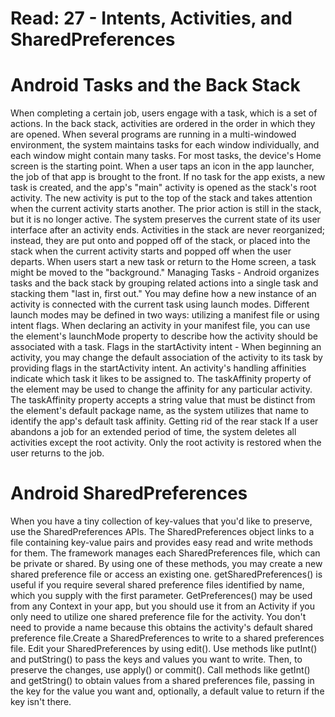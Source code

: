 # Read: 27 - Intents, Activities, and SharedPreferences  

# Android Tasks and the Back Stack  

When completing a certain job, users engage with a task, which is a set of actions. In the back stack, activities are ordered in the order in which they are opened. When several programs are running in a multi-windowed environment, the system maintains tasks for each window individually, and each window might contain many tasks. For most tasks, the device's Home screen is the starting point. When a user taps an icon in the app launcher, the job of that app is brought to the front. If no task for the app exists, a new task is created, and the app's "main" activity is opened as the stack's root activity. The new activity is put to the top of the stack and takes attention when the current activity starts another. The prior action is still in the stack, but it is no longer active. The system preserves the current state of its user interface after an activity ends. Activities in the stack are never reorganized; instead, they are put onto and popped off of the stack, or placed into the stack when the current activity starts and popped off when the user departs. When users start a new task or return to the Home screen, a task might be moved to the "background." Managing Tasks - Android organizes tasks and the back stack by grouping related actions into a single task and stacking them "last in, first out." You may define how a new instance of an activity is connected with the current task using launch modes. Different launch modes may be defined in two ways: utilizing a manifest file or using intent flags. When declaring an activity in your manifest file, you can use the element's launchMode property to describe how the activity should be associated with a task. Flags in the startActivity intent - When beginning an activity, you may change the default association of the activity to its task by providing flags in the startActivity intent. An activity's handling affinities indicate which task it likes to be assigned to. The taskAffinity property of the element may be used to change the affinity for any particular activity. The taskAffinity property accepts a string value that must be distinct from the element's default package name, as the system utilizes that name to identify the app's default task affinity. Getting rid of the rear stack If a user abandons a job for an extended period of time, the system deletes all activities except the root activity. Only the root activity is restored when the user returns to the job.  

# Android SharedPreferences  

When you have a tiny collection of key-values that you'd like to preserve, use the SharedPreferences APIs. The SharedPreferences object links to a file containing key-value pairs and provides easy read and write methods for them. The framework manages each SharedPreferences file, which can be private or shared. By using one of these methods, you may create a new shared preference file or access an existing one. getSharedPreferences() is useful if you require several shared preference files identified by name, which you supply with the first parameter. GetPreferences() may be used from any Context in your app, but you should use it from an Activity if you only need to utilize one shared preference file for the activity. You don't need to provide a name because this obtains the activity's default shared preference file.Create a SharedPreferences to write to a shared preferences file. Edit your SharedPreferences by using edit(). Use methods like putInt() and putString() to pass the keys and values you want to write. Then, to preserve the changes, use apply() or commit(). Call methods like getInt() and getString() to obtain values from a shared preferences file, passing in the key for the value you want and, optionally, a default value to return if the key isn't there.
